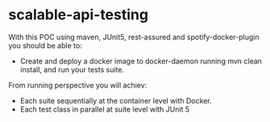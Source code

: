 # scalable-api-testing

With this POC using maven, JUnit5, rest-assured and spotify-docker-plugin you should be able to:<br>
- Create and deploy a docker image to docker-daemon running mvn clean install, and run your tests suite.<br>

From running perspective you will achiev:<br>
- Each suite sequentially at the container level with Docker.<br>
- Each test class in parallel at suite level with JUnit 5
